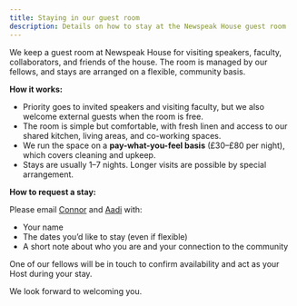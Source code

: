 ```yaml
---
title: Staying in our guest room
description: Details on how to stay at the Newspeak House guest room
---
```


We keep a guest room at Newspeak House for visiting speakers, faculty, collaborators, and friends of the house. The room is managed by our fellows, and stays are arranged on a flexible, community basis.

**How it works:**

* Priority goes to invited speakers and visiting faculty, but we also welcome external guests when the room is free.  
* The room is simple but comfortable, with fresh linen and access to our shared kitchen, living areas, and co-working spaces.  
* We run the space on a **pay-what-you-feel basis** (£30–£80 per night), which covers cleaning and upkeep.  
* Stays are usually 1–7 nights. Longer visits are possible by special arrangement.

**How to request a stay:** 

Please email [Connor](mailto:c.dunlop@proton.me) and [Aadi](mailto:akuls23@gmail.com) with:

* Your name  
* The dates you’d like to stay (even if flexible)  
* A short note about who you are and your connection to the community

One of our fellows will be in touch to confirm availability and act as your Host during your stay.

We look forward to welcoming you.
